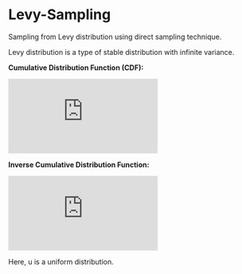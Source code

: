 # Levy-Sampling

Sampling from Levy distribution using direct sampling technique.

Levy distribution is a type of stable distribution with infinite variance.

**Cumulative Distribution Function (CDF):** 

![CDF](https://latex.codecogs.com/svg.latex?%5Ctext%7BCDF%7D%20%3D%20%5Ctext%7Berfc%7D%5Cleft(%5Csqrt%7B%5Cfrac%7Bc%7D%7B2(x-%5Cmu)%7D%7D%5Cright))

**Inverse Cumulative Distribution Function:** 

![Inverse CDF](https://latex.codecogs.com/svg.latex?%5Ctext%7BCDF%7D%5E%7B-1%7D%28u%29%20%3D%20%5Cfrac%7Bc%7D%7B2%5Cleft(%5Ctext%7Berfcinv%7D%28u%29%5Cright)%5E2%7D%20&plus;%20%5Cmu)

Here, u is a uniform distribution.

